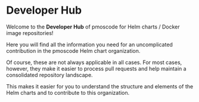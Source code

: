 # Developer Hub

Welcome to the **Developer Hub** of pmoscode for Helm charts / Docker image repositories!

Here you will find all the information
you need for an uncomplicated contribution in the pmoscode Helm chart organization.

Of course, these are not always applicable in all cases.
For most cases, however,
they make it easier to process pull requests and help maintain a consolidated repository landscape.

This makes it easier for you to understand the structure and elements of the Helm charts
and to contribute to this organization.
